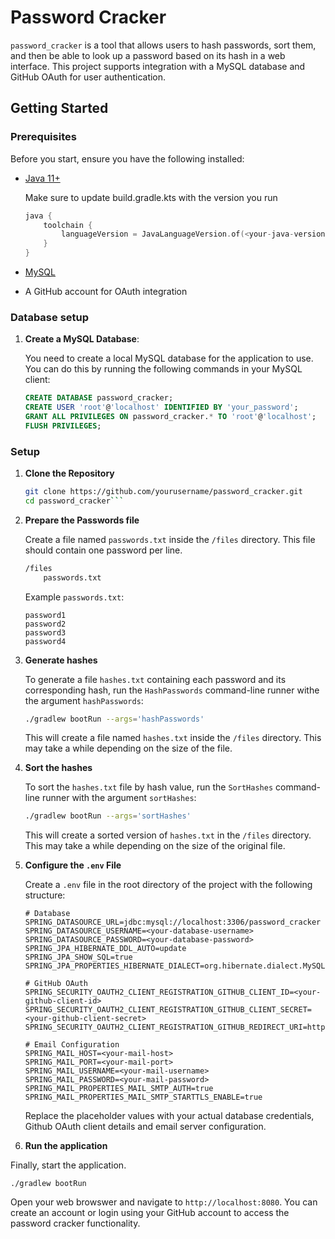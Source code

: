 # Password Cracker

`password_cracker` is a tool that allows users to hash passwords, sort them, and then be able to look up a password based on its hash in a web interface. This project supports integration with a MySQL database and GitHub OAuth for user authentication.

## Getting Started

### Prerequisites

Before you start, ensure you have the following installed:

- [Java 11+](https://www.oracle.com/java/technologies/javase-jdk11-downloads.html)
  
  Make sure to update build.gradle.kts with the version you run
  ```kotlin
  java {
	  toolchain {
		  languageVersion = JavaLanguageVersion.of(<your-java-version>)
	  }
  }
  ```
  
- [MySQL](https://dev.mysql.com/downloads/mysql/)
- A GitHub account for OAuth integration

### Database setup

1. **Create a MySQL Database**:

   You need to create a local MySQL database for the application to use. You can do this by running the following commands in your MySQL client:

   ```sql
   CREATE DATABASE password_cracker;
   CREATE USER 'root'@'localhost' IDENTIFIED BY 'your_password';
   GRANT ALL PRIVILEGES ON password_cracker.* TO 'root'@'localhost';
   FLUSH PRIVILEGES;
   ```


### Setup

1. **Clone the Repository**

   ```bash
   git clone https://github.com/yourusername/password_cracker.git
   cd password_cracker```

2. **Prepare the Passwords file**
   
   Create a file named `passwords.txt` inside the `/files` directory. This file should contain one password per line.
   ```bash
   /files
       passwords.txt
   ```

   Example `passwords.txt`:
   ```
   password1
   password2
   password3
   password4
   ```

3. **Generate hashes**

   To generate a file `hashes.txt` containing each password and its corresponding hash, run the `HashPasswords` command-line runner withe the argument `hashPasswords`:
   ```bash
   ./gradlew bootRun --args='hashPasswords'
   ```
   This will create a file named `hashes.txt` inside the `/files` directory. This may take a while depending on the size of the file.

4. **Sort the hashes**

   To sort the `hashes.txt` file by hash value, run the `SortHashes` command-line runner with the argument `sortHashes`:
    ```bash
    ./gradlew bootRun --args='sortHashes'
    ```
    This will create a sorted version of `hashes.txt` in the `/files` directory. This may take a while depending on the size of the original file.

5. **Configure the `.env` File**

   Create a `.env` file in the root directory of the project with the following structure:
    ```
    # Database
    SPRING_DATASOURCE_URL=jdbc:mysql://localhost:3306/password_cracker
    SPRING_DATASOURCE_USERNAME=<your-database-username>
    SPRING_DATASOURCE_PASSWORD=<your-database-password>
    SPRING_JPA_HIBERNATE_DDL_AUTO=update
    SPRING_JPA_SHOW_SQL=true
    SPRING_JPA_PROPERTIES_HIBERNATE_DIALECT=org.hibernate.dialect.MySQL8Dialect

    # GitHub OAuth
    SPRING_SECURITY_OAUTH2_CLIENT_REGISTRATION_GITHUB_CLIENT_ID=<your-github-client-id>
    SPRING_SECURITY_OAUTH2_CLIENT_REGISTRATION_GITHUB_CLIENT_SECRET=<your-github-client-secret>
    SPRING_SECURITY_OAUTH2_CLIENT_REGISTRATION_GITHUB_REDIRECT_URI=http://localhost:8080/login/oauth2/code/github

    # Email Configuration
    SPRING_MAIL_HOST=<your-mail-host>
    SPRING_MAIL_PORT=<your-mail-port>
    SPRING_MAIL_USERNAME=<your-mail-username>
    SPRING_MAIL_PASSWORD=<your-mail-password>
    SPRING_MAIL_PROPERTIES_MAIL_SMTP_AUTH=true
    SPRING_MAIL_PROPERTIES_MAIL_SMTP_STARTTLS_ENABLE=true
    ```
    Replace the placeholder values with your actual database credentials, Github OAuth client details and email server configuration.

6.  **Run the application**

   Finally, start the application.
   ``` 
   ./gradlew bootRun
   ```
    
   Open your web browswer and navigate to `http://localhost:8080`. You can create an account or login using your GitHub account to access the password cracker functionality.

  

  


     
